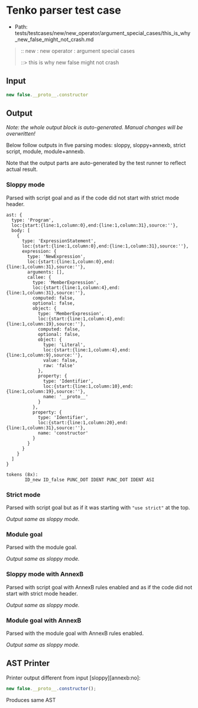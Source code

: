 # Tenko parser test case

- Path: tests/testcases/new/new_operator/argument_special_cases/this_is_why_new_false_might_not_crash.md

> :: new : new operator : argument special cases
>
> ::> this is why new false might not crash

## Input

`````js
new false.__proto__.constructor
`````

## Output

_Note: the whole output block is auto-generated. Manual changes will be overwritten!_

Below follow outputs in five parsing modes: sloppy, sloppy+annexb, strict script, module, module+annexb.

Note that the output parts are auto-generated by the test runner to reflect actual result.

### Sloppy mode

Parsed with script goal and as if the code did not start with strict mode header.

`````
ast: {
  type: 'Program',
  loc:{start:{line:1,column:0},end:{line:1,column:31},source:''},
  body: [
    {
      type: 'ExpressionStatement',
      loc:{start:{line:1,column:0},end:{line:1,column:31},source:''},
      expression: {
        type: 'NewExpression',
        loc:{start:{line:1,column:0},end:{line:1,column:31},source:''},
        arguments: [],
        callee: {
          type: 'MemberExpression',
          loc:{start:{line:1,column:4},end:{line:1,column:31},source:''},
          computed: false,
          optional: false,
          object: {
            type: 'MemberExpression',
            loc:{start:{line:1,column:4},end:{line:1,column:19},source:''},
            computed: false,
            optional: false,
            object: {
              type: 'Literal',
              loc:{start:{line:1,column:4},end:{line:1,column:9},source:''},
              value: false,
              raw: 'false'
            },
            property: {
              type: 'Identifier',
              loc:{start:{line:1,column:10},end:{line:1,column:19},source:''},
              name: '__proto__'
            }
          },
          property: {
            type: 'Identifier',
            loc:{start:{line:1,column:20},end:{line:1,column:31},source:''},
            name: 'constructor'
          }
        }
      }
    }
  ]
}

tokens (8x):
       ID_new ID_false PUNC_DOT IDENT PUNC_DOT IDENT ASI
`````

### Strict mode

Parsed with script goal but as if it was starting with `"use strict"` at the top.

_Output same as sloppy mode._

### Module goal

Parsed with the module goal.

_Output same as sloppy mode._

### Sloppy mode with AnnexB

Parsed with script goal with AnnexB rules enabled and as if the code did not start with strict mode header.

_Output same as sloppy mode._

### Module goal with AnnexB

Parsed with the module goal with AnnexB rules enabled.

_Output same as sloppy mode._

## AST Printer

Printer output different from input [sloppy][annexb:no]:

````js
new false.__proto__.constructor();
````

Produces same AST
